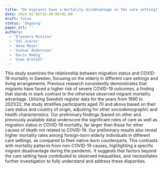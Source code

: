 ```yaml
---
title: "Do migrants have a mortality disadvantage in the care setting? Living arrangement and mortality among elderly migrants in Sweden before and during the COVID-19 pandemic"
date: 2024-02-05T15:49:00+02:00
draft: false
status: 'Ongoing'
paper_url: ''
authors:
  - 'Eleonora Mussino'
  - 'Sol Juarez'
  - 'Anna Meyer'
  - 'Gunnar Andersson'
  - 'Karin Modig'
  - 'Sven Drefahl'
---
```


This study examines the relationship between migration status and COVID-19 mortality in Sweden, focusing on the elderly in different care settings and living arrangements. Previous research consistently demonstrates that migrants have faced a higher risk of severe COVID-19 outcomes, a finding that stands in stark contrast to the otherwise observed migrant mortality advantage. Utilizing Swedish register data for the years from 1990 to 2021/22, the study stratifies participants aged 70 and above based on their care status and country of origin, adjusting for other sociodemographic and health characteristics. Our preliminary findings (based on other and previously available data) underscore the significant roles of care as well as migration status in COVID-19 mortality, far larger than those for other causes of death not related to COVID-19. Our preliminary results also reveal higher mortality rates among foreign-born elderly individuals in different care settings, as compared to their native-born counterparts. This contrasts with mortality patterns from non-COVID-19 causes, highlighting a specific migrant disadvantage during the pandemic. It suggests that factors beyond the care setting have contributed to observed inequalities, and necessitates further investigation to fully understand and address these disparities.
